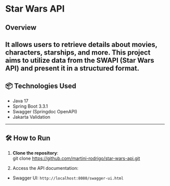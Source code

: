 #  Star Wars API

## Overview

It allows users to retrieve details about movies, characters, starships, and more. This project aims to utilize data from the SWAPI (Star Wars API) and present it in a structured format.
---

## 📦 Technologies Used

- Java 17
- Spring Boot 3.3.1
- Swagger (Springdoc OpenAPI)
- Jakarta Validation

---

## 🛠️ How to Run

1. **Clone the repository**:  
  git clone https://github.com/martini-rodrigo/star-wars-api.git

2. Access the API documentation:
 - Swagger UI: `http://localhost:8080/swagger-ui.html`



